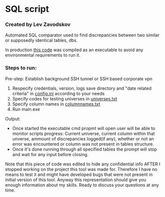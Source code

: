# SQL script

### Created by Lev Zavodskov

Automated SQL comparator used to find discrepancies between two similar or supposedly identical tables, dbs.

In production [this code](https://github.com/Fatalwgx/LevZavodskov/blob/main/SQLscript/main.py) was compiled as an executable to avoid any environmental requirements to run it.

### Steps to run:

Pre-step: Establish background SSH tunnel or SSH based corporate vpn
1) Respecify credentials, version, logs save directory and "date related criteria" in [config.ini](https://github.com/Fatalwgx/LevZavodskov/blob/main/SQLscript/config.ini) according to your needs
2) Specify codes for testing universes in [universes.txt](https://github.com/Fatalwgx/LevZavodskov/blob/main/SQLscript/universes.txt)
3) Specify column names in [columnnames.txt](https://github.com/Fatalwgx/LevZavodskov/blob/main/SQLscript/columnnames.txt)
4) Run main.exe

Output:
- Once started the executable cmd propmt will open user will be able to monitor scripts progress: Current universe, current column within that unverse, ammount of discrepancies logged(if any), whether or not an error was encountered or column was not present in tables structure.
- Once it's done running through all specified tables the prompt will stop and wait for any input before closing.

Note that this piece of code was edited to hide any confidential info AFTER I stopped working on the project this tool was made for. Therefore I have no means to test it and might have developed bugs that were not present in initial version of this tool. Anyway this representation should give you enough information about my skills. Ready to discuss your questions at any time.
